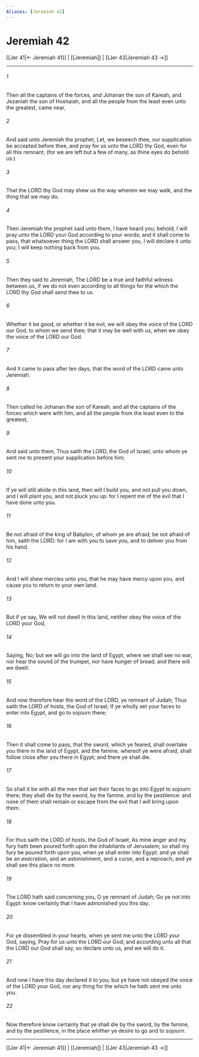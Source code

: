 ```yaml
---
Aliases: [Jeremiah 42]
---
```

# Jeremiah 42

[[Jer 41|← Jeremiah 41]] | [[Jeremiah]] | [[Jer 43|Jeremiah 43 →]]
***



###### 1 
Then all the captains of the forces, and Johanan the son of Kareah, and Jezaniah the son of Hoshaiah, and all the people from the least even unto the greatest, came near, 

###### 2 
And said unto Jeremiah the prophet, Let, we beseech thee, our supplication be accepted before thee, and pray for us unto the LORD thy God, even for all this remnant; (for we are left but a few of many, as thine eyes do behold us:) 

###### 3 
That the LORD thy God may shew us the way wherein we may walk, and the thing that we may do. 

###### 4 
Then Jeremiah the prophet said unto them, I have heard you; behold, I will pray unto the LORD your God according to your words; and it shall come to pass, that whatsoever thing the LORD shall answer you, I will declare it unto you; I will keep nothing back from you. 

###### 5 
Then they said to Jeremiah, The LORD be a true and faithful witness between us, if we do not even according to all things for the which the LORD thy God shall send thee to us. 

###### 6 
Whether it be good, or whether it be evil, we will obey the voice of the LORD our God, to whom we send thee; that it may be well with us, when we obey the voice of the LORD our God. 

###### 7 
And it came to pass after ten days, that the word of the LORD came unto Jeremiah. 

###### 8 
Then called he Johanan the son of Kareah, and all the captains of the forces which were with him, and all the people from the least even to the greatest, 

###### 9 
And said unto them, Thus saith the LORD, the God of Israel, unto whom ye sent me to present your supplication before him; 

###### 10 
If ye will still abide in this land, then will I build you, and not pull you down, and I will plant you, and not pluck you up: for I repent me of the evil that I have done unto you. 

###### 11 
Be not afraid of the king of Babylon, of whom ye are afraid; be not afraid of him, saith the LORD: for I am with you to save you, and to deliver you from his hand. 

###### 12 
And I will shew mercies unto you, that he may have mercy upon you, and cause you to return to your own land. 

###### 13 
But if ye say, We will not dwell in this land, neither obey the voice of the LORD your God, 

###### 14 
Saying, No; but we will go into the land of Egypt, where we shall see no war, nor hear the sound of the trumpet, nor have hunger of bread; and there will we dwell: 

###### 15 
And now therefore hear the word of the LORD, ye remnant of Judah; Thus saith the LORD of hosts, the God of Israel; If ye wholly set your faces to enter into Egypt, and go to sojourn there; 

###### 16 
Then it shall come to pass, that the sword, which ye feared, shall overtake you there in the land of Egypt, and the famine, whereof ye were afraid, shall follow close after you there in Egypt; and there ye shall die. 

###### 17 
So shall it be with all the men that set their faces to go into Egypt to sojourn there; they shall die by the sword, by the famine, and by the pestilence: and none of them shall remain or escape from the evil that I will bring upon them. 

###### 18 
For thus saith the LORD of hosts, the God of Israel; As mine anger and my fury hath been poured forth upon the inhabitants of Jerusalem; so shall my fury be poured forth upon you, when ye shall enter into Egypt: and ye shall be an execration, and an astonishment, and a curse, and a reproach; and ye shall see this place no more. 

###### 19 
The LORD hath said concerning you, O ye remnant of Judah; Go ye not into Egypt: know certainly that I have admonished you this day. 

###### 20 
For ye dissembled in your hearts, when ye sent me unto the LORD your God, saying, Pray for us unto the LORD our God; and according unto all that the LORD our God shall say, so declare unto us, and we will do it. 

###### 21 
And now I have this day declared it to you; but ye have not obeyed the voice of the LORD your God, nor any thing for the which he hath sent me unto you. 

###### 22 
Now therefore know certainly that ye shall die by the sword, by the famine, and by the pestilence, in the place whither ye desire to go and to sojourn.

***
[[Jer 41|← Jeremiah 41]] | [[Jeremiah]] | [[Jer 43|Jeremiah 43 →]]
